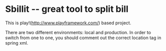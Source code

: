 Sbillit --  great tool to split bill
========

This is play!(http://www.playframework.com/) based project. 

There are two different environments: local and production. 
In order to switch from one to one, you should comment out the correct location tag in spring xml.

